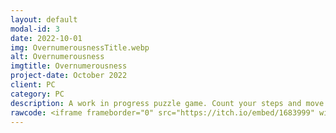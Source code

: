 ```yaml
---
layout: default
modal-id: 3
date: 2022-10-01
img: OvernumerousnessTitle.webp
alt: Overnumerousness
imgtitle: Overnumerousness
project-date: October 2022
client: PC
category: PC
description: A work in progress puzzle game. Count your steps and move only within your means. Checkout the demo on Itch.io!
rawcode: <iframe frameborder="0" src="https://itch.io/embed/1683999" width="208" height="167"><a href="https://gigaelk.itch.io/overnumerousness">Overnumerousness by GigaElk</a></iframe>
---
```

